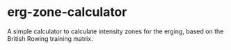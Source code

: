 # erg-zone-calculator
A simple calculator to calculate intensity zones for the erging, based on the British Rowing training matrix.
